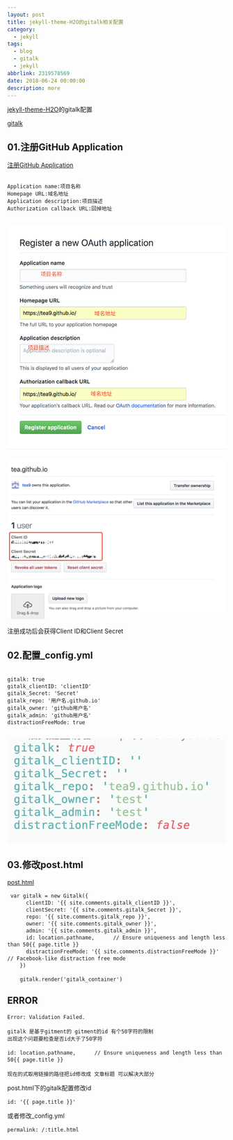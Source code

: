 ```yaml
---
layout: post
title: jekyll-theme-H2O的gitalk相关配置
category: 
  - jekyll
tags: 
  - blog 
  - gitalk
  - jekyll
abbrlink: 2319578569
date: 2018-06-24 00:00:00
description: more
---
```


[jekyll-theme-H2O](https://github.com/tea9/jekyll-theme-H2O)的gitalk配置

[gitalk](https://github.com/gitalk/gitalk)

## 01.注册GitHub Application

[注册GitHub Application](https://github.com/settings/applications/new)

<pre>
	<code class="language-javascript">
Application name:项目名称  
Homepage URL:域名地址  
Application description:项目描述  
Authorization callback URL:回掉地址  
	</code>
</pre>

![注册GitHub Application](https://raw.githubusercontent.com/tea9/image/master/blog_img/07/01.png)

![Client ID](https://raw.githubusercontent.com/tea9/image/master/blog_img/07/02.png)

注册成功后会获得Client ID和Client Secret  

## 02.配置_config.yml

<pre>
	<code class="language-javascript">
gitalk: true
gitalk_clientID: 'clientID'
gitalk_Secret: 'Secret'
gitalk_repo: '用户名.github.io'
gitalk_owner: 'github用户名'
gitalk_admin: 'github用户名'
distractionFreeMode: true
	</code>
</pre>

![config](https://raw.githubusercontent.com/tea9/image/master/blog_img/07/03.png)

## 03.修改post.html

[post.html]()

	
	 var gitalk = new Gitalk({
		  clientID: '{{ site.comments.gitalk_clientID }}',
		  clientSecret: '{{ site.comments.gitalk_Secret }}',
		  repo: '{{ site.comments.gitalk_repo }}',
		  owner: '{{ site.comments.gitalk_owner }}',
		  admin: '{{ site.comments.gitalk_admin }}',
		  id: location.pathname,      // Ensure uniqueness and length less than 50{{ page.title }}
		  distractionFreeMode: '{{ site.comments.distractionFreeMode }}'  // Facebook-like distraction free mode
		})

		gitalk.render('gitalk_container')

## ERROR

	Error: Validation Failed.

	gitalk 是基于gitment的 gitment的id 有个50字符的限制
	出现这个问题要检查是否id大于了50字符 

	id: location.pathname,      // Ensure uniqueness and length less than 50{{ page.title }}

	现在的式取用链接的路径把id修改成 文章标题 可以解决大部分

post.html下的gitalk配置修改id  

	id: '{{ page.title }}'

或者修改_config.yml  

	permalink: /:title.html
